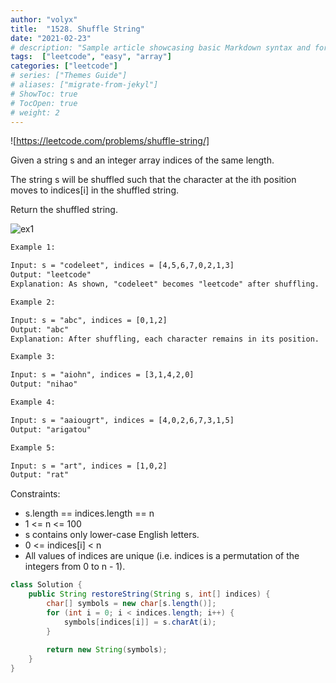```yaml
---
author: "volyx"
title:  "1528. Shuffle String"
date: "2021-02-23"
# description: "Sample article showcasing basic Markdown syntax and formatting for HTML elements."
tags:  ["leetcode", "easy", "array"]
categories: ["leetcode"]
# series: ["Themes Guide"]
# aliases: ["migrate-from-jekyl"]
# ShowToc: true
# TocOpen: true
# weight: 2
---
```


![https://leetcode.com/problems/shuffle-string/]

Given a string s and an integer array indices of the same length.

The string s will be shuffled such that the character at the ith position moves to indices[i] in the shuffled string.

Return the shuffled string.

![ex1](/images/2021-02-23-ex1.png)

```txt
Example 1:

Input: s = "codeleet", indices = [4,5,6,7,0,2,1,3]
Output: "leetcode"
Explanation: As shown, "codeleet" becomes "leetcode" after shuffling.

Example 2:

Input: s = "abc", indices = [0,1,2]
Output: "abc"
Explanation: After shuffling, each character remains in its position.

Example 3:

Input: s = "aiohn", indices = [3,1,4,2,0]
Output: "nihao"

Example 4:

Input: s = "aaiougrt", indices = [4,0,2,6,7,3,1,5]
Output: "arigatou"

Example 5:

Input: s = "art", indices = [1,0,2]
Output: "rat"
```

Constraints:

- s.length == indices.length == n
- 1 <= n <= 100
- s contains only lower-case English letters.
- 0 <= indices[i] < n
- All values of indices are unique (i.e. indices is a permutation of the integers from 0 to n - 1).

```java
class Solution {
    public String restoreString(String s, int[] indices) {
        char[] symbols = new char[s.length()];
        for (int i = 0; i < indices.length; i++) {
            symbols[indices[i]] = s.charAt(i);
        }
        
        return new String(symbols);
    }
}
